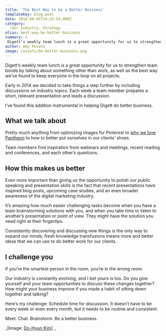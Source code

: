 ```yaml
---
title: 'The Best Way to be a Better Business'
templateKey: blog-post
date: 2014-08-05T14:22:54.000Z
category: 
  -Our Industry, Strategy
alias: best-way-be-better-business
summary: > 
 Digett’s weekly team lunch is a great opportunity for us to strengthen team bonds by talking about something other than work, as well as the best way we’ve found to keep everyone in the loop on all projects.
author: Amy Peveto
image: /assets/be-better-business.png
---
```


Digett’s weekly team lunch is a great opportunity for us to strengthen team bonds by talking about something other than work, as well as the best way we’ve found to keep everyone in the loop on all projects.

Early in 2014 we decided to take things a step further by including discussions on industry topics. Each week a team member prepares a short, relevant presentation and leads a discussion.

I’ve found this addition instrumental in helping Digett do better business.

What we talk about
------------------

Pretty much anything from optimizing images for Pinterest to [why we love Pantheon](/blog/02/25/2014/why-i-love-pantheon-drupal-hosting) to how to better put ourselves in our clients’ shoes.

Team members find inspiration from webinars and meetings, recent reading and conferences, and each other’s questions.

How this makes us better
------------------------

Even more important than giving us the opportunity to polish our public speaking and presentation skills is the fact that recent presentations have inspired blog posts, upcoming case studies, and an even broader awareness of the digital marketing industry.

It’s amazing how much easier challenging tasks become when you have a team brainstorming solutions with you, and when you take time to listen to another’s presentation or point of view. They might have the solution you need right at their fingertips.

Consistently discovering and discussing new things is the only way to expand our minds; fresh knowledge transfusions means more and better ideas that we can use to do better work for our clients.

I challenge you
---------------

If you’re the smartest person in the room, you’re in the wrong room.

Our industry is constantly evolving, and I bet yours is too. Do you give yourself and your team opportunities to discuss these changes together? How might your business improve if you made a habit of sitting down together and talking?

Here’s my challenge: Schedule time for discussion. It doesn’t have to be every week or even every month, but it needs to be routine and consistent.

Meet. Chat. Brainstorm. Be a better business.

_\[Image: [Do-Hyun Kim](https://www.flickr.com/photos/stickkim/6972091704/in/photolist-bC6MXE-4oHKfi-bnniCg-4GWFXM-8UXiP5-bN8fiD-bxTeiW-cD7Gsy-6N44Ay-bnnin4-biKE3B-7FK1bV-bQvggp-9ff7LL-7ZYuSQ-9KCchQ-4JwoVJ-bod1S7-bvSHai-7EoLZF-jk5dq-9r5U1V-AoFtn-biKDq8-9r9m93-bPvScR-91GcYS-bBhm5G-8Vsd5C-bwsn5n-aQvnMg-67rTzo-7ZYuZ7-5UnNBn-bQc1fK-btsp9A-aLHKDR-bqMmjo-bKgffk-aT33uK-9r7zfL-av4ne5-bBzpaL-7eGCdB-9ff7Bo-bPvSbv-bBhkMJ-iwtF3-eybXey-bgGPJM)\] _